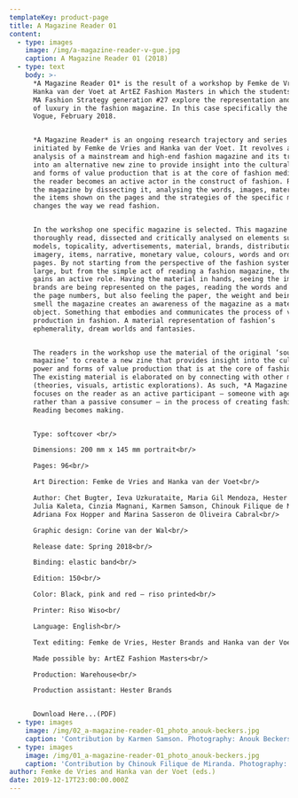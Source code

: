 ```yaml
---
templateKey: product-page
title: A Magazine Reader 01
content:
  - type: images
    image: /img/a-magazine-reader-v-gue.jpg
    caption: A Magazine Reader 01 (2018)
  - type: text
    body: >-
      *A Magazine Reader 01* is the result of a workshop by Femke de Vries and
      Hanka van der Voet at ArtEZ Fashion Masters in which the students of the
      MA Fashion Strategy generation #27 explore the representation and meaning
      of luxury in the fashion magazine. In this case specifically the British
      Vogue, February 2018.


      *A Magazine Reader* is an ongoing research trajectory and series of zines
      initiated by Femke de Vries and Hanka van der Voet. It revolves around the
      analysis of a mainstream and high-end fashion magazine and its translation
      into an alternative new zine to provide insight into the cultural power
      and forms of value production that is at the core of fashion media. In it,
      the reader becomes an active actor in the construct of fashion. Re-reading
      the magazine by dissecting it, analysing the words, images, materiality,
      the items shown on the pages and the strategies of the specific magazine
      changes the way we read fashion.


      In the workshop one specific magazine is selected. This magazine is
      thoroughly read, dissected and critically analysed on elements such as
      models, topicality, advertisements, material, brands, distribution,
      imagery, items, narrative, monetary value, colours, words and order of
      pages. By not starting from the perspective of the fashion system at
      large, but from the simple act of reading a fashion magazine, the reader
      gains an active role. Having the material in hands, seeing the images, how
      brands are being represented on the pages, reading the words and tracing
      the page numbers, but also feeling the paper, the weight and being able to
      smell the magazine creates an awareness of the magazine as a material
      object. Something that embodies and communicates the process of value
      production in fashion. A material representation of fashion’s
      ephemerality, dream worlds and fantasies.


      The readers in the workshop use the material of the original ‘source
      magazine’ to create a new zine that provides insight into the cultural
      power and forms of value production that is at the core of fashion media.
      The existing material is elaborated on by connecting with other material
      (theories, visuals, artistic explorations). As such, *A Magazine Reader*
      focuses on the reader as an active participant – someone with agency
      rather than a passive consumer – in the process of creating fashion.
      Reading becomes making.


      Type: softcover <br/>

      Dimensions: 200 mm x 145 mm portrait<br/>

      Pages: 96<br/>

      Art Direction: Femke de Vries and Hanka van der Voet<br/>

      Author: Chet Bugter, Ieva Uzkurataite, Maria Gil Mendoza, Hester Brands,
      Julia Kaleta, Cinzia Magnani, Karmen Samson, Chinouk Filique de Miranda,
      Adriana Fox Hopper and Marina Sasseron de Oliveira Cabral<br/>

      Graphic design: Corine van der Wal<br/>

      Release date: Spring 2018<br/>

      Binding: elastic band<br/>

      Edition: 150<br/>

      Color: Black, pink and red – riso printed<br/>

      Printer: Riso Wiso<br/

      Language: English<br/>

      Text editing: Femke de Vries, Hester Brands and Hanka van der Voet<br/>

      Made possible by: ArtEZ Fashion Masters<br/>

      Production: Warehouse<br/>

      Production assistant: Hester Brands


      Download Here...(PDF)
  - type: images
    image: /img/02_a-magazine-reader-01_photo_anouk-beckers.jpg
    caption: 'Contribution by Karmen Samson. Photography: Anouk Beckers. '
  - type: images
    image: /img/01_a-magazine-reader-01_photo_anouk-beckers.jpg
    caption: 'Contribution by Chinouk Filique de Miranda. Photography: Anouk Beckers.'
author: Femke de Vries and Hanka van der Voet (eds.)
date: 2019-12-17T23:00:00.000Z
---
```

